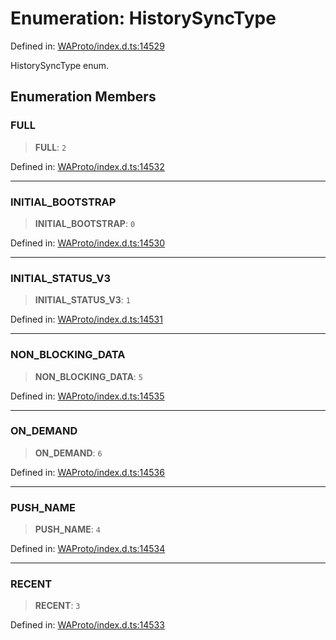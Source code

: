 # Enumeration: HistorySyncType

Defined in: [WAProto/index.d.ts:14529](https://github.com/Fokusdotid/Baileys/blob/acae94a55f1d32612d8d312d52b001d93f2ac5e2/WAProto/index.d.ts#L14529)

HistorySyncType enum.

## Enumeration Members

### FULL

> **FULL**: `2`

Defined in: [WAProto/index.d.ts:14532](https://github.com/Fokusdotid/Baileys/blob/acae94a55f1d32612d8d312d52b001d93f2ac5e2/WAProto/index.d.ts#L14532)

***

### INITIAL\_BOOTSTRAP

> **INITIAL\_BOOTSTRAP**: `0`

Defined in: [WAProto/index.d.ts:14530](https://github.com/Fokusdotid/Baileys/blob/acae94a55f1d32612d8d312d52b001d93f2ac5e2/WAProto/index.d.ts#L14530)

***

### INITIAL\_STATUS\_V3

> **INITIAL\_STATUS\_V3**: `1`

Defined in: [WAProto/index.d.ts:14531](https://github.com/Fokusdotid/Baileys/blob/acae94a55f1d32612d8d312d52b001d93f2ac5e2/WAProto/index.d.ts#L14531)

***

### NON\_BLOCKING\_DATA

> **NON\_BLOCKING\_DATA**: `5`

Defined in: [WAProto/index.d.ts:14535](https://github.com/Fokusdotid/Baileys/blob/acae94a55f1d32612d8d312d52b001d93f2ac5e2/WAProto/index.d.ts#L14535)

***

### ON\_DEMAND

> **ON\_DEMAND**: `6`

Defined in: [WAProto/index.d.ts:14536](https://github.com/Fokusdotid/Baileys/blob/acae94a55f1d32612d8d312d52b001d93f2ac5e2/WAProto/index.d.ts#L14536)

***

### PUSH\_NAME

> **PUSH\_NAME**: `4`

Defined in: [WAProto/index.d.ts:14534](https://github.com/Fokusdotid/Baileys/blob/acae94a55f1d32612d8d312d52b001d93f2ac5e2/WAProto/index.d.ts#L14534)

***

### RECENT

> **RECENT**: `3`

Defined in: [WAProto/index.d.ts:14533](https://github.com/Fokusdotid/Baileys/blob/acae94a55f1d32612d8d312d52b001d93f2ac5e2/WAProto/index.d.ts#L14533)
